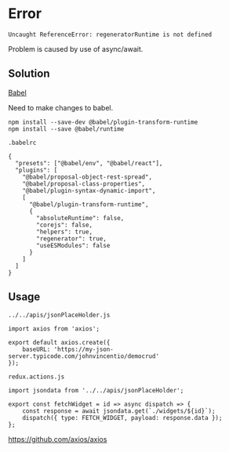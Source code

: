 # Error

```
Uncaught ReferenceError: regeneratorRuntime is not defined
```

Problem is caused by use of async/await.

## Solution

[Babel](https://babeljs.io/docs/en/babel-plugin-transform-runtime/)

Need to make changes to babel.

```
npm install --save-dev @babel/plugin-transform-runtime
npm install --save @babel/runtime
```

`.babelrc`

```
{
  "presets": ["@babel/env", "@babel/react"],
  "plugins": [
    "@babel/proposal-object-rest-spread",
    "@babel/proposal-class-properties",
    "@babel/plugin-syntax-dynamic-import",
    [
      "@babel/plugin-transform-runtime",
      {
        "absoluteRuntime": false,
        "corejs": false,
        "helpers": true,
        "regenerator": true,
        "useESModules": false
      }
    ]
  ]
}
```

## Usage

`../../apis/jsonPlaceHolder.js`

```
import axios from 'axios';

export default axios.create({
	baseURL: 'https://my-json-server.typicode.com/johnvincentio/democrud'
});
```

`redux.actions.js`

```
import jsondata from '../../apis/jsonPlaceHolder';

export const fetchWidget = id => async dispatch => {
	const response = await jsondata.get(`./widgets/${id}`);
	dispatch({ type: FETCH_WIDGET, payload: response.data });
};
```

https://github.com/axios/axios

